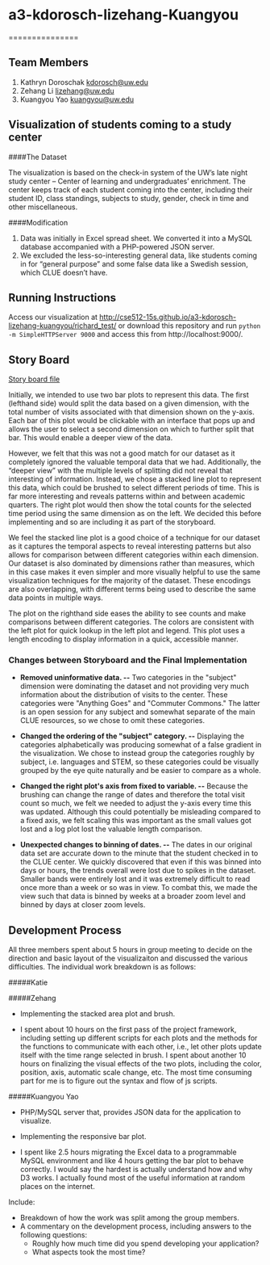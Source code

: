 # a3-kdorosch-lizehang-Kuangyou
===============
## Team Members

1. Kathryn Doroschak kdorosch@uw.edu
2. Zehang Li lizehang@uw.edu
3. Kuangyou Yao kuangyou@uw.edu

## Visualization of students coming to a study center

####The Dataset

The visualization is based on the check-in system of the UW’s late night study center – Center of learning and undergraduates’ enrichment. The center keeps track of each student coming into the center, including their student ID, class standings, subjects to study, gender, check in time and other miscellaneous. 

####Modification
1. Data was initially in Excel spread sheet. We converted it into a MySQL database accompanied with a PHP-powered JSON server.
2. We excluded the less-so-interesting general data, like students coming in for “general purpose” and some false data like a Swedish session, which CLUE doesn’t have. 

## Running Instructions

Access our visualization at http://cse512-15s.github.io/a3-kdorosch-lizehang-kuangyou/richard_test/ or download this repository and run `python -m SimpleHTTPServer 9000` and access this from http://localhost:9000/.

## Story Board

[Story board file](http://i.imgur.com/ANOkMvr.jpg)

Initially, we intended to use two bar plots to represent this data. The first (lefthand side) would split the data based on a given dimension, with the total number of visits associated with that dimension shown on the y-axis. Each bar of this plot would be clickable with an interface that pops up and allows the user to select a second dimension on which to further split that bar. This would enable a deeper view of the data.

However, we felt that this was not a good match for our dataset as it completely ignored the valuable temporal data that we had. Additionally, the “deeper view” with the multiple levels of splitting did not reveal that interesting of information. Instead, we chose a stacked line plot to represent this data, which could be brushed to select different periods of time. This is far more interesting and reveals patterns within and between academic quarters. The right plot would then show the total counts for the selected time period using the same dimension as on the left. We decided this before implementing and so are including it as part of the storyboard.

We feel the stacked line plot is a good choice of a technique for our dataset as it captures the temporal aspects to reveal interesting patterns but also allows for comparison between different categories within each dimension. Our dataset is also dominated by dimensions rather than measures, which in this case makes it even simpler and more visually helpful to use the same visualization techniques for the majority of the dataset. These encodings are also overlapping, with different terms being used to describe the same data points in multiple ways.

The plot on the righthand side eases the ability to see counts and make comparisons between different categories. The colors are consistent with the left plot for quick lookup in the left plot and legend. This plot uses a length encoding to display information in a quick, accessible manner.



### Changes between Storyboard and the Final Implementation

* **Removed uninformative data. --** Two categories in the "subject" dimension were dominating the dataset and not providing very much information about the distribution of visits to the center. These categories were "Anything Goes" and "Commuter Commons." The latter is an open session for any subject and somewhat separate of the main CLUE resources, so we chose to omit these categories.

* **Changed the ordering of the "subject" category. --** Displaying the categories alphabetically was producing somewhat of a false gradient in the visualization. We chose to instead group the categories roughly by subject, i.e. languages and STEM, so these categories could be visually grouped by the eye quite naturally and be easier to compare as a whole.

* **Changed the right plot's axis from fixed to variable. --** Because the brushing can change the range of dates and therefore the total visit count so much, we felt we needed to adjust the y-axis every time this was updated. Although this could potentially be misleading compared to a fixed axis, we felt scaling this was important as the small values got lost and a log plot lost the valuable length comparison. 

* **Unexpected changes to binning of dates. --**  The dates in our original data set are accurate down to the minute that the student checked in to the CLUE center. We quickly discovered that even if this was binned into days or hours, the trends overall were lost due to spikes in the dataset. Smaller bands were entirely lost and it was extremely difficult to read once more than a week or so was in view. To combat this, we made the view such that data is binned by weeks at a broader zoom level and binned by days at closer zoom levels.

## Development Process

All three members spent about 5 hours in group meeting to decide on the direction and basic layout of the visualizaiton and discussed the various difficulties. The individual work breakdown is as follows:

#####Katie

#####Zehang
- Implementing the stacked area plot and brush. 

- I spent about 10 hours on the first pass of the project framework, including setting up different scripts for each plots and the methods for the functions to communicate with each other, i.e., let other plots update itself with the time range selected in brush. I spent about another 10 hours on finalizing the visual effects of the two plots, including the color, position, axis, automatic scale change, etc. The most time consuming part for me is to figure out the syntax and flow of js scripts.

 

#####Kuangyou Yao
- PHP/MySQL server that, provides JSON data for the application to visualize.
- Implementing the responsive bar plot.

- I spent like 2.5 hours migrating the Excel data to a programmable MySQL environment and like 4 hours getting the bar plot to behave correctly. I would say the hardest is actually understand how and why D3 works. I actually found most of the useful information at random places on the internet.


Include:
- Breakdown of how the work was split among the group members. 
- A commentary on the development process, including answers to the following questions: 
  - Roughly how much time did you spend developing your application?
  - What aspects took the most time? 


